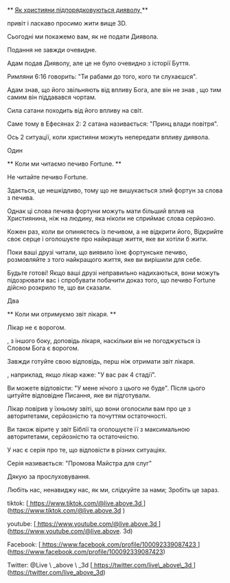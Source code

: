 ** <u> Як християни підпорядковуються дияволу </u> **

привіт і ласкаво просимо жити вище 3D.

Сьогодні ми покажемо вам, як не подати Диявола.

Подання не завжди очевидне.

Адам подав Дияволу, але це не було очевидно з історії
Буття.

Римляни 6:16 говорить: "Ти рабами до того, кого ти слухаєшся".

Адам знав, що його звільняють від впливу Бога, але він не знав
, що тим самим він піддавався чортам.

Сила сатани походить від його впливу на світ.

Саме тому в Ефесянах 2: 2 сатана називається: "Принц влади
повітря".

Ось 2 ситуації, коли християни можуть непередати впливу
диявола.

Один

** Коли ми читаємо печиво Fortune. **

Не читайте печиво Fortune.

Здається, це нешкідливо, тому що не вишукається злий фортун за
слова з печива.

Однак ці слова печива фортуни можуть мати більший вплив на
Християнина, ніж на людину, яка ніколи не сприймає слова серйозно.

Кожен раз, коли ви опиняєтесь із печивом, а не відкрити його,
Відкрийте своє серце і оголошуєте про найкраще життя, яке ви хотіли б жити.

Поки ваші друзі читали, що виявило їхнє фортунське печиво, розмовляйте
з того найкращого життя, яке ви вирішили для себе.

Будьте готові! Якщо ваші друзі неправильно надихаються, вони можуть підозрювати вас і
спробувати побачити доказ того, що печиво Fortune дійсно розкрило те, що ви сказали.

Два

** Коли ми отримуємо звіт лікаря. **

Лікар не є ворогом.

, з іншого боку, доповідь лікаря, наскільки він не погоджується
із Словом Бога є ворогом.

Завжди готуйте свою відповідь, перш ніж отримати звіт лікаря.

, наприклад, якщо лікар каже: "У вас рак 4 стадії".

Ви можете відповісти: "У мене нічого з цього не буде". Після цього цитуйте
відповідне Писання, яке ви підготували.

Лікар повірив у їхньому звіті, що вони оголосили вам про це з
авторитетами, серйозністю та почуттям остаточності.

Ви також вірите у звіт Біблії та оголошуєте її з максимальною
авторитетами, серйозністю та остаточністю.

У нас є серія про те, що відповісти в різних ситуаціях.

Серія називається: "Промова Майстра для слуг"

Дякую за прослуховування.

Любіть нас, ненавиджу нас, як ми, слідкуйте за нами; Зробіть це зараз.

tiktok:
[<u> https://www.tiktok.com/@live.above.3d </u>] (https://www.tiktok.com/@live.above.3d )

youtube:
[<u> https://www.youtube.com/@live.above.3d </u>] (https://www.youtube.com/@live.above. 3d)

Facebook:
[<u> https://www.facebook.com/profile/100092339087423 </u>] (https://www.facebook.com/profile/100092339087423)

Twitter: @Live \ _above \ _3d
[<u> https://twitter.com/live\_above\_3d </u>] (https://twitter.com/live_above_3d)